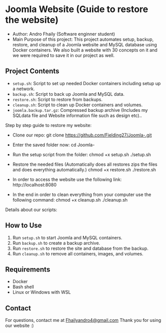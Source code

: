 # Joomla Website (Guide to restore the website)
- Author: Andro Fhaily (Software enginner student) 
- Main Purpose of this project: This project automates setup, backup, restore, and cleanup of a Joomla website and MySQL database using Docker containers. We also built a website with 30 concepts on it and we were required to save it in our project as well.

## Project Contents

- `setup.sh`: Script to set up needed Docker containers including setup up a network.
- `backup.sh`: Script to back up Joomla and MySQL data.
- `restore.sh`: Script to restore from backups.
- `cleanup.sh`: Script to clean up Docker containers and volumes.
- `joomla.backup.tar.gz`: Compressed backup archive (Includes my SQLdata file and Website information file such as design etc).. 

Step by step guide to restore my website: 

- Clone our repo:
git clone https://github.com/Fielding27/Joomla-.git

- Enter the saved folder now:
cd Joomla-

- Run the setup script from the folder:
chmod +x setup.sh
./setup.sh

- Restore the needed files (Automatically does all restores zips the files and does everything automatically.)
chmod +x restore.sh
./restore.sh

- In order to access the website use the following link:
http://localhost:8080

- In the end in order to clean everything from your computer use the following command:
chmod +x cleanup.sh
./cleanup.sh

Details about our scripts:
## How to Use
1. Run `setup.sh` to start Joomla and MySQL containers.
2. Run `backup.sh` to create a backup archive.
3. Run `restore.sh` to restore the site and database from the backup.
4. Run `cleanup.sh` to remove all containers, images, and volumes.



## Requirements
- Docker
- Bash shell
- Linux or Windows with WSL



## Contact
For questions, contact me at Fhailyandro4@gmail.com
Thank you for using our website :)

